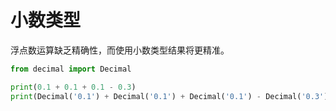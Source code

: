 # 小数类型

浮点数运算缺乏精确性，而使用小数类型结果将更精准。

```python
from decimal import Decimal

print(0.1 + 0.1 + 0.1 - 0.3)
print(Decimal('0.1') + Decimal('0.1') + Decimal('0.1') - Decimal('0.3'))
```

